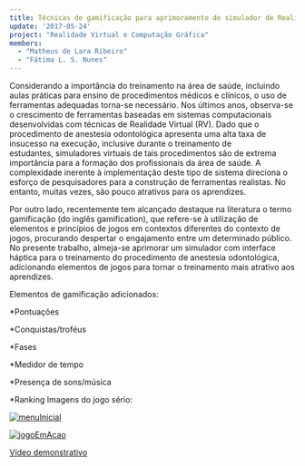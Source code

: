 ```yaml
---
title: Técnicas de gamificação para aprimoramento de simulador de Realidade Virtual
update: '2017-05-24'
project: "Realidade Virtual e Computação Gráfica"
members:
  - "Matheus de Lara Ribeiro"
  - "Fátima L. S. Nunes"
---
```

Considerando a importância do treinamento na área de saúde, incluindo aulas práticas para ensino
de procedimentos médicos e clínicos, o uso de ferramentas adequadas torna-se necessário.
Nos últimos anos, observa-se o crescimento de ferramentas baseadas em sistemas computacionais
desenvolvidas com técnicas de Realidade Virtual (RV). Dado que o procedimento de anestesia odontológica apresenta uma alta taxa de insucesso na execução, inclusive durante o treinamento de estudantes, simuladores virtuais de tais procedimentos são de extrema importância para a formação dos profissionais da área de saúde. A complexidade inerente à implementação deste tipo de sistema direciona o esforço de pesquisadores para a construção de ferramentas realistas. No entanto, muitas vezes, são pouco atrativos para os aprendizes.

Por outro lado, recentemente tem alcançado destaque na literatura o termo gamificação (do inglês gamification), que refere-se à utilização de elementos e princípios de jogos em contextos diferentes do contexto de jogos, procurando despertar o engajamento entre um determinado público. No presente trabalho, almeja-se aprimorar um simulador com interface háptica para o treinamento do procedimento de anestesia odontológica, adicionando elementos de jogos para tornar o treinamento mais atrativo aos aprendizes.

Elementos de gamificação adicionados:


*Pontuações

 	
*Conquistas/troféus

 	
*Fases

 	
*Medidor de tempo

 	
*Presença de sons/música

 	
*Ranking
Imagens do jogo sério:


[![menuInicial](http://lapis.each.usp.br/wp-content/uploads/2017/05/menuInicial.png)](http://lapis.each.usp.br/wp-content/uploads/2017/05/menuInicial.png)


[![jogoEmAcao](http://lapis.each.usp.br/wp-content/uploads/2017/05/jogoEmAcao.png)](http://lapis.each.usp.br/wp-content/uploads/2017/05/jogoEmAcao.png)


[Vídeo demonstrativo](https://www.youtube.com/watch?v=bMHrQ-WiC50)
